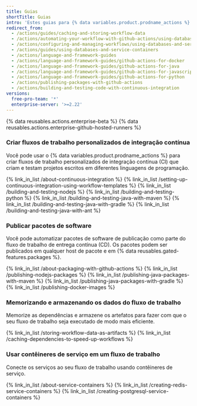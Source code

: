 ```yaml
---
title: Guias
shortTitle: Guias
intro: 'Estes guias para {% data variables.product.prodname_actions %} incluem casos de uso específicos e exemplos para ajudar você a configurar fluxos de trabalho.'
redirect_from:
  - /actions/guides/caching-and-storing-workflow-data
  - /actions/automating-your-workflow-with-github-actions/using-databases-and-services
  - /actions/configuring-and-managing-workflows/using-databases-and-service-containers
  - /actions/guides/using-databases-and-service-containers
  - /actions/language-and-framework-guides
  - /actions/language-and-framework-guides/github-actions-for-docker
  - /actions/language-and-framework-guides/github-actions-for-java
  - /actions/language-and-framework-guides/github-actions-for-javascript-and-typescript
  - /actions/language-and-framework-guides/github-actions-for-python
  - /actions/publishing-packages-with-github-actions
  - /actions/building-and-testing-code-with-continuous-integration
versions:
  free-pro-team: '*'
  enterprise-server: '>=2.22'
---
```


{% data reusables.actions.enterprise-beta %}
{% data reusables.actions.enterprise-github-hosted-runners %}

### Criar fluxos de trabalho personalizados de integração contínua

Você pode usar o {% data variables.product.prodname_actions %} para criar fluxos de trabalho personalizados de integração contínua (CI) que criam e testam projetos escritos em diferentes linguagens de programação.

{% link_in_list /about-continuous-integration %}
{% link_in_list /setting-up-continuous-integration-using-workflow-templates %}
{% link_in_list /building-and-testing-nodejs %}
{% link_in_list /building-and-testing-python %}
{% link_in_list /building-and-testing-java-with-maven %}
{% link_in_list /building-and-testing-java-with-gradle %}
{% link_in_list /building-and-testing-java-with-ant %}

### Publicar pacotes de software

Você pode automatizar pacotes de software de publicação como parte do fluxo de trabalho de entrega contínua (CD). Os pacotes podem ser publicados em qualquer host de pacote e em {% data reusables.gated-features.packages %}.

{% link_in_list /about-packaging-with-github-actions %}
{% link_in_list /publishing-nodejs-packages %}
{% link_in_list /publishing-java-packages-with-maven %}
{% link_in_list /publishing-java-packages-with-gradle %}
{% link_in_list /publishing-docker-images %}

### Memorizando e armazenando os dados do fluxo de trabalho

Memorize as dependências e armazene os artefatos para fazer com que o seu fluxo de trabalho seja executado de modo mais eficiente.

{% link_in_list /storing-workflow-data-as-artifacts %}
{% link_in_list /caching-dependencies-to-speed-up-workflows %}

### Usar contêineres de serviço em um fluxo de trabalho

Conecte os serviços ao seu fluxo de trabalho usando contêineres de serviço.

{% link_in_list /about-service-containers %}
{% link_in_list /creating-redis-service-containers %}
{% link_in_list /creating-postgresql-service-containers %}
